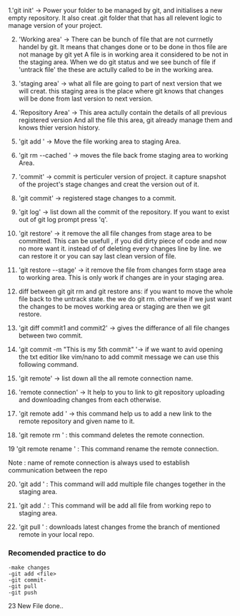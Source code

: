1.'git init' -> Power your folder to be managed by git, and initialises a new empty 
 repository. It also creat .git folder that that has all relevent logic to manage
 version of your project.

2. 'Working area' -> There can be bunch of file that are not currnetly handel by git.
 It means that changes done or to be done in thos file are not manage by git yet
 A file is in  working area it considered to be not in the staging area. When we 
 do git status and we see bunch of file if 'untrack file' the these are actully
 called to be in the working area.

3. 'staging area' -> what all file are going to part of next version that we will creat.
 this staging area is the place where git knows that changes will be done from last version to 
 next version.
 
4. 'Repository Area' -> This area actully contain the details of all previous registered  version 
 And all the file this area, git already manage them and knows thier version history.  

5. 'git add <file name>' -> Move the file working area to staging Area.

6. 'git rm --cached <file>' -> moves the file back frome staging area to working Area. 

7. 'commit' ->  commit is perticuler version of project. it capture snapshot of the project's
 stage  changes and creat the version out of it. 

8. 'git commit' -> registered stage changes to a commit.

9. 'git log' -> list down all the commit of the repository. If you want to exist out of git log prompt 
press 'q'.

10. 'git restore' -> it remove the all file changes from stage area to be committed. This can
be usefull , if you did dirty piece of code and now no more want it. instead of of deleting every 
changes line by line. we can restore it or you can say last clean version of file.   

11. 'git restore --stage<file>' -> it remove the file from  changes form stage area to working area.
This is only work if changes are in your staging area.

12. diff between git git rm and git restore 
ans: if you want to move the whole file back to the untrack state. the we do git rm. otherwise if
we just want the changes to be moves working area or staging are then we git restore.

13. 'git diff commit1 and commit2' -> gives the differance of all file changes between two commit.

14. 'git commit -m "This is my 5th commit" '-> if we want to avid opening  the txt editior like vim/nano 
to add commit message we can use this following command. 

15. 'git remote' -> list down all the all remote connection name.

16. 'remote connection' -> It help to you to link to git repository uploading and downloading changes from
each otherwise.

17. 'git remote add <name of remote> <link of remote>' -> this command help us to add a new link to the
remote repository and given name to it.

18. 'git remote rm <name of remote>' :  this command deletes the remote connection.

19 'git remote rename <olname> <newname>' : This command rename the remote connection.

Note : name of remote connection is always used to establish communication between the repo

20. 'git add <file1><file2><file3>' : This command will add multiple file changes together in the staging area.

21. 'git add .' : This command will be add all file from working repo to staging area.

22. 'git pull <remote name> <branch name>' : downloads latest changes frome the branch of mentioned remote in your local repo.

### Recomended practice to do 

    -make changes
    -git add <file>
    -git commit-
    -git pull
    -git push

  23 New File done..
    